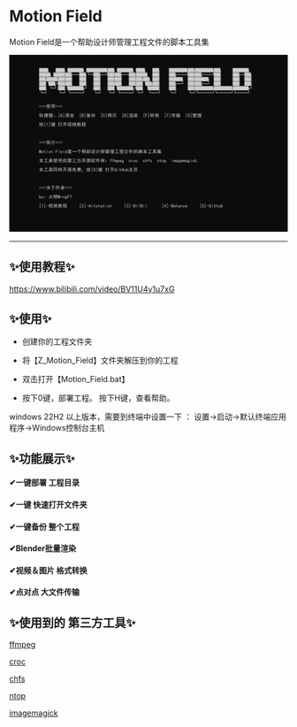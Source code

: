 # Motion Field

Motion Field是一个帮助设计师管理工程文件的脚本工具集

<img src="public/image-20211030142410488.png" alt="image-20211030142410488" style="zoom: 67%;" />

---

## ✨使用教程✨
https://www.bilibili.com/video/BV11U4y1u7xG


## ✨使用✨

- 创建你的工程文件夹

- 将【Z_Motion_Field】文件夹解压到你的工程

- 双击打开【Motion_Field.bat】

- 按下0键，部署工程。
  按下H键，查看帮助。

windows 22H2 以上版本，需要到终端中设置一下 ： 设置→启动→默认终端应用程序→Windows控制台主机


## ✨功能展示✨

#### ✔一键部署  工程目录

#### ✔一键 快速打开文件夹

#### ✔一键备份  整个工程

#### ✔Blender批量渲染

#### ✔视频＆图片 格式转换

#### ✔点对点 大文件传输



## ✨使用到的 第三方工具✨

[ffmpeg](http://ffmpeg.org/)

[croc](https://github.com/schollz/croc)

[chfs](http://iscute.cn/chfs)

[ntop](https://github.com/gsass1/NTop)

[imagemagick](https://imagemagick.org/)
